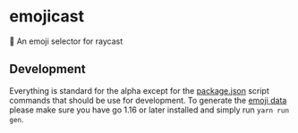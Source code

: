 # emojicast

🚀 An emoji selector for raycast

## Development

Everything is standard for the alpha except for the [package.json](package.json) script commands that should be use for development. To generate the [emoji data](src/emojiData.ts) please make sure you have go 1.16 or later installed and simply run `yarn run gen`.
